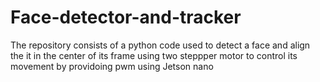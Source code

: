 # Face-detector-and-tracker
The repository consists of a python code used to detect a face and align the it in the center of its frame using two steppper motor to control its movement by providoing pwm using Jetson nano
